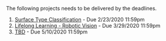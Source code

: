 
The following projects needs to be delivered by the deadlines.

1. [Surface Type Classification](project-1) - Due 2/23/2020 11:59pm
2. [Lifelong Learning - Robotic Vision](project-2) - Due 3/29/2020 11:59pm
3. [TBD](project-3) - Due 5/10/2020 11:59pm

